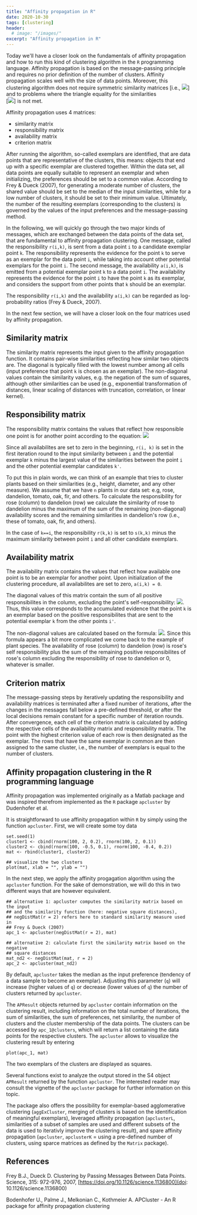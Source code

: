 ```yaml
---
title: "Affinity propagation in R" 
date: 2020-10-30
tags: [clustering]
header: 
  # image: "/images/"
excerpt: "Affinity propagation in R"
---
```


Today we'll have a closer look on the fundamentals of affinity propagation and
how to run this kind of clustering algorithm in the `R` programming language. 
Affinity propagation is based on the message-passing principle and requires no 
prior definition of the number of clusters. 
Affinity propagation scales well with the size of data points. Moreover, this 
clustering algorithm does not require symmetric similarity matrices
[i.e., <img src="https://render.githubusercontent.com/render/math?math=s(i,k) \ne s(k,i)">] 
and to problems where the triangle equality for the similarities  
[<img src="https://render.githubusercontent.com/render/math?math=s(i,k) < s(i,k) + s(j,k)">]
is not met.

Affinity propagation uses 4 matrices:
  - similarity matrix
  - responsibility matrix
  - availability matrix
  - criterion matrix

After running the algorithm, so-called exemplars are identified, that are data
points that are representative of the clusters, this means: objects that end
up with a specific exemplar are clustered together. Within the data set, all data 
points are equally suitable to represent an exemplar and when initializing, the 
preferences should be set to a common value. According to Frey & Dueck (2007),
for generating a moderate number of clusters, the shared value should be set 
to the median of the input similarities, while for a low number of clusters, 
it should be set to their minimum value. Ultimately, the number of the 
resulting exemplars (corresponding to the clusters) is governed by the values
of the input preferences and the message-passing method. 

In the following, we will quickly go through the two major kinds of messages, 
which are exchanged between the data points of the data set, that are 
fundamental to affinity propagation clustering. 
One message, called the responsibility `r(i,k)`, is sent from a data point
`i` to a candidate exemplar point `k`. The responsibility represents the
evidence for the point `k` to serve as an exemplar for the data point `i`,
while taking into account other potential exemplars for the point `i`. 
The second message, the availability `a(i,k)`, is emitted from a potential
exemplar point `k` to a data point `i`. The availability represents the 
evidence for the point `i` to have the point `k` as its exemplar, and 
considers the support from other points that `k` should be an exemplar. 

The responsibility `r(i,k)` and the availability `a(i,k)` can be 
regarded as log-probability ratios (Frey & Dueck, 2007). 

In the next few section, we will have a closer look on the four matrices
used by affinity propagation. 


## Similarity matrix
The similarity matrix represents the input given to the affinity progagation 
function. It contains pair-wise similarities reflecting how similar two 
objects are. The diagonal is typically filled with the lowest number among all 
cells (input preference that point `k` is chosen as an exemplar). 
The non-diagonal values contain the similarity values, e.g. the 
negation of the sum of squares, although other similarities can be used
(e.g., exponential transformation of distances, linear scaling of distances
with truncation, correlation, or linear kernel). 


## Responsibility matrix
The responsibility matrix contains the values that reflect how responsible one 
point is for another point according to the equation: 
<img src="https://render.githubusercontent.com/render/math?math=r(i,k) \leftarrow s(i,k) - max_{k'\, s.t.\, k'\,\ne\,k}\{a(i,k') + s(i,k')\}">

Since all availabilites are set to zero in the beginning, `r(i, k)` is set
in the first iteration round to the input similarity between `i` and the 
potential exemplar `k` minus the largest value of the similarities between 
the point `i` and the other potential exemplar candidates `k'`. 

To put this in plain words, we can think of an example that tries to cluster 
plants based on their similarities (e.g., height, diameter, and any other 
measure). We assume that we have `n` plants in our data set: e.g, rose, 
dandelion, tomato, oak, fir, and others. To calculate the responsibility for
rose (column) to dandelion (row) we calculate the similarity of 
rose to dandelion minus the maximum of the sum of 
the remaining (non-diagonal) availability scores and the remaining 
similarities in dandelion's row (i.e., these of tomato, oak, fir, and others). 

In the case of `k==i`, the responsibility `r(k,k)` is set to `s(k,k)` 
minus the maximum similarity between point `i` and all other candidate 
exemplars.

## Availability matrix
The availability matrix contains the values that reflect how available one 
point is to be an exemplar for another point. Upon initialization of the 
clustering procedure, all availabilites are set to zero, `a(i,k) = 0`. 

The diagonal values of this matrix contain the sum of all positive 
responsibilites in the column, excluding the point's self-responsibility: 
<img src="https://render.githubusercontent.com/render/math?math=a(k, k) \leftarrow sum_{i'\,s.t.\,i'\,\ne\,k} max\{0, r(i,k)\}">. 
Thus, this value corresponds to the accumulated evidence that the point `k`
is an exemplar based on the positive responsibilites that are sent to the 
potential exemplar `k` from the other points `i'`. 

The non-diagonal values are calculated based on the formula: 
<img src="https://render.githubusercontent.com/render/math?math=a(i,k) \leftarrow min\{0, r(k,k) + sum_{i'\,s.t.\,i'\,\notin\,\{i,k\}} max\{0, r(i',k)\} \}">.
Since this formula appears a bit more complicated we come back to the example 
of plant species. The availability of rose (column) to dandelion (row) is 
rose's self responsibility plus the sum of the remaining positive 
responsibilites of rose's column excluding the responsibility of rose to 
dandelion or 0, whatever is smaller. 

## Criterion matrix
The message-passing steps by iteratively updating the responsibility and 
availability matrices is terminated after a fixed number of iterations, after
the changes in the messages fall below a pre-defined threshold, or after the
local decisions remain constant for a specific number of iteration rounds. 
After convergence, each cell of the criterion matrix is calculated by adding 
the respective cells of the availability matrix and responsibility matrix. 
The point with the highest criterion value of each row is then designated as
the exemplar. The rows that have the same exemplar in common are then assigned
to the same cluster, i.e., the number of exemplars is equal to the number of 
clusters. 

## Affinity propagation clustering in the R programming language
Affinity propagation was implemented originally as a Matlab package and was
inspired therefrom implemented as the `R` package `apcluster` by Dudenhofer et 
al.

It is straightforward to use affinity propagation within `R` by simply using 
the function `apcluster`. First, we will create some toy data

```
set.seed(1)
cluster1 <- cbind(rnorm(100, 2, 0.2), rnorm(100, 2, 0.1))
cluster2 <- cbind(rnorm(100, -0.5, 0.1), rnorm(100, -0.4, 0.2))
mat <- rbind(cluster1, cluster2)

## visualize the two clusters
plot(mat, xlab = "", ylab = "")
``` 

In the next step, we apply the affinity progagation algorithm using the 
`apcluster` function. For the sake of demonstration, we will do this in two
different ways that are however equivalent.

```
## alternative 1: apcluster computes the similarity matrix based on the input
## and the similarity function (here: negative square distances), 
## negDistMat(r = 2) refers here to standard similarity measure used in 
## Frey & Dueck (2007)
apc_1 <- apcluster(negDistMat(r = 2), mat)

## alternative 2: calculate first the similarity matrix based on the negative 
## square distances
mat_nd2 <- negDistMat(mat, r = 2)
apc_2 <- apcluster(mat_nd2)
```
By default, `apcluster` takes the median as the input preference (tendency of a 
data sample to become an exemplar). Adjusting this parameter (`q`) will 
increase (higher values of `q`) or decrease (lower values of `q`) the number 
of clusters returned by `apcluster`. 


The `APResult` objects returned by `apcluster` contain information on the 
clustering result, including information on the total number of iterations,
the sum of similarities, the sum of preferences, net similarity, the number of 
clusters and the cluster membership of the data points. The clusters can be 
accessed by `apc_1@clusters`, which will return a list containing the data 
points for the respective clusters. The `apcluster` allows to visualize the 
clustering result by entering
```
plot(apc_1, mat)
```
The two exemplars of the clusters are displayed as squares. 

Several functions exist to analyze the output stored in the S4 object 
`APResult` returned by the function `apcluster`. The interested reader may 
consult the vignette of the `apcluster` package for further information on 
this topic. 

The package also offers the possibility for exemplar-based agglomerative 
clustering (`aggExCluster`, merging of clusters is based on the identification
of meaningful exemplars), leveraged affinity propagation (`apclusterL`, 
similarities of a subset of samples are used and different subsets of the data 
is used to iterativly improve the clustering result), and spare affinity 
propagation (`apcluster`, `apclusterK` = using a pre-defined number of clusters,
 using sparce matrices as defined by the `Matrix` package).


## References
Frey B.J., Dueck D. Clustering by Passing Messages Between Data Points. 
Science, 315: 972-976, 2007, [https://doi.org/10.1126/science.1136800](doi: 10.1126/science.1136800)

Bodenhofer U., Palme J., Melkonian C., Kothmeier A. APCluster - An R package 
for affinity propagation clustering


